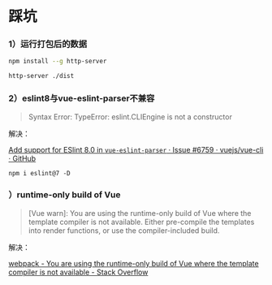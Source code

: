 # 踩坑

### 1）运行打包后的数据

```bash
npm install --g http-server

http-server ./dist
```

### 2）eslint8与vue-eslint-parser不兼容

> Syntax Error: TypeError: eslint.CLIEngine is not a constructor

解决：

[Add support for ESlint 8.0 in `vue-eslint-parser` · Issue #6759 · vuejs/vue-cli · GitHub](https://github.com/vuejs/vue-cli/issues/6759)

```shell
npm i eslint@7 -D  
```

### ）runtime-only build of Vue

>  [Vue warn]: You are using the runtime-only build of Vue where the template compiler is not available. Either pre-compile the templates into render functions, or use the compiler-included build.

解决：

[webpack - You are using the runtime-only build of Vue where the template compiler is not available - Stack Overflow](https://stackoverflow.com/questions/47332728/you-are-using-the-runtime-only-build-of-vue-where-the-template-compiler-is-not-a)
